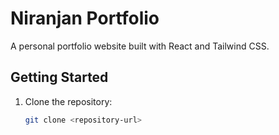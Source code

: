 # Niranjan Portfolio

A personal portfolio website built with React and Tailwind CSS.

## Getting Started

1. Clone the repository:
   ```bash
   git clone <repository-url>
